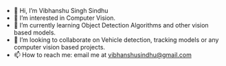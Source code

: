 - 👋 Hi, I’m Vibhanshu Singh Sindhu
- 👀 I’m interested in Computer Vision.
- 🌱 I’m currently learning Object Detection Algorithms and other vision based models.
- 💞️ I’m looking to collaborate on Vehicle detection, tracking models or any computer vision based projects.
- 📫 How to reach me: email me at vibhanshusindhu@gmail.com

<!---
vibhanshusindhu/vibhanshusindhu is a ✨ special ✨ repository because its `README.md` (this file) appears on your GitHub profile.
You can click the Preview link to take a look at your changes.
--->
